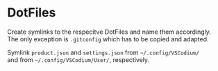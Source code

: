 # DotFiles

Create symlinks to the respecitve DotFiles and name them accordingly.<br>
The only exception is `.gitconfig` which has to be copied and adapted.

Symlink `product.json` and `settings.json` from `~/.config/VSCodium/`<br>
and from `~/.config/VSCodium/User/`, respectively.
